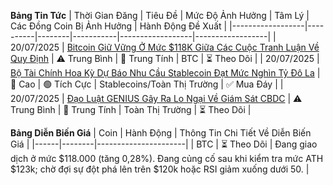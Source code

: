 **Bảng Tin Tức**
| Thời Gian Đăng | Tiêu Đề | Mức Độ Ảnh Hưởng | Tâm Lý | Các Đồng Coin Bị Ảnh Hưởng | Hành Động Đề Xuất |
|------------------|----------|--------|-----------|------------------|------------------|
| 20/07/2025 | [Bitcoin Giữ Vững Ở Mức $118K Giữa Các Cuộc Tranh Luận Về Quy Định](https://www.1millionfreepictures.com/2025/07/bitcoin-holds-steady-at-118k-as.html) | ⚠️ Trung Bình | 🔵 Trung Tính | BTC | ⏳ Theo Dõi |
| 20/07/2025 | [Bộ Tài Chính Hoa Kỳ Dự Báo Nhu Cầu Stablecoin Đạt Mức Nghìn Tỷ Đô La](https://www.1millionfreepictures.com/2025/07/bitcoin-holds-steady-at-118k-as.html) | 🚨 Cao | 🟢 Tích Cực | Stablecoins/Toàn Thị Trường | ✅ Mua Đáy |
| 20/07/2025 | [Đạo Luật GENIUS Gây Ra Lo Ngại Về Giám Sát CBDC](https://www.1millionfreepictures.com/2025/07/bitcoin-holds-steady-at-118k-as.html) | ⚠️ Trung Bình | 🔵 Trung Tính | Toàn Thị Trường | ⏳ Theo Dõi |

**Bảng Diễn Biến Giá**
| Coin | Hành Động | Thông Tin Chi Tiết Về Diễn Biến Giá |
|------|--------|----------------------|
| BTC | ⏳ Theo Dõi | Đang giao dịch ở mức $118.000 (tăng 0,28%). Đang củng cố sau khi kiểm tra mức ATH $123k; chờ đợi sự đột phá lên trên $120k hoặc RSI giảm xuống dưới 50. |